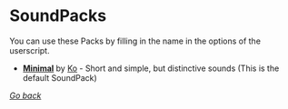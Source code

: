 # SoundPacks
You can use these Packs by filling in the name in the options of the userscript.

+ [**Minimal**](minimal.tpsp) by [Ko](https://reddit.com/user/wilcooo "/u/Wilcooo") - Short and simple, but distinctive sounds (This is the default SoundPack)



[*Go back*](../../ "TagPro SoundPacks")
